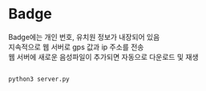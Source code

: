 # Badge       


Badge에는 개인 번호, 유치원 정보가 내장되어 있음     
지속적으로 웹 서버로 gps 값과 ip 주소를 전송    
웹 서버에 새로운 음성파일이 추가되면 자동으로 다운로드 및 재생      

<pre><code>
python3 server.py<code><pre>
